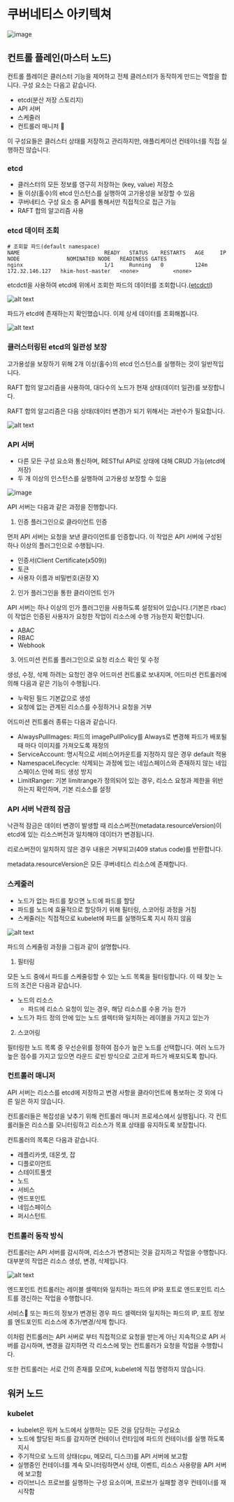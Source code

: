
# 쿠버네티스 아키텍쳐
![image](./images/architecture.png)

## 컨트롤 플레인(마스터 노드)
컨트롤 플레이은 클러스터 기능을 제어하고 전체 클러스터가 동작하게 만드는 역할을 합니다.
구성 요소는 다음고 같습니다.
- etcd(분산 저장 스토리지)
- API 서버
- 스케줄러
- 컨트롤러 매니저


이 구성요들은 클러스터 상태를 저장하고 관리하지만, 애플리케이션 컨테이너를 직접 실행하진 않습니다.

### etcd
- 클러스터의 모든 정보를 영구히 저장하는 (key, value) 저장소
- 둘 이상(홀수)의 etcd 인스턴스를 실행하여 고가용성을 보장할 수 있음
- 쿠버네티스 구성 요소 중 API를 통해서만 직접적으로 접근 가능
- RAFT 합의 알고리즘 사용

### etcd 데이터 조회
```
# 조회할 파드(default namespace)
NAME                           READY   STATUS    RESTARTS   AGE     IP               NODE               NOMINATED NODE   READINESS GATES
nginx                          1/1     Running   0          124m    172.32.146.127   hkim-host-master   <none>           <none>
```

etcdctl을 사용하여 etcd에 위에서 조회한 파드의 데이터를 조회합니다.([etcdctl](https://etcd.io/docs/v3.4/dev-guide/interacting_v3/))

![alt text](./images/etcd-get-pod-key.png)

파드가 etcd에 존재하는지 확인했습니다. 이제 상세 데이터를 조회해봅니다.

![alt text](./images/etcd-get-pod-data.png)

### 클러스터링된 etcd의 일관성 보장
고가용성을 보장하기 위해 2개 이상(홀수)의 etcd 인스턴스를 실행하는 것이 일반적입니다.

RAFT 합의 알고리즘을 사용하여, 대다수의 노드가 현재 상태(데이터 일관)를 보장합니다.

RAFT 합의 알고리즘은 다음 상태(데이터 변경)가 되기 위해서는 과반수가 필요합니다.

![alt text](./images/etcd-raft.png)

### API 서버
- 다른 모든 구성 요소와 통신하며, RESTful API로 상태에 대해 CRUD 가능(etcd에 저장)
- 두 개 이상의 인스턴스를 실행하여 고가용성 보장할 수 있음

![image](./images/api-server.png)

API 서버는 다음과 같은 과정을 진행합니다.

1. 인증 플러그인으로 클라이언트 인증 

먼저 API 서버는 요청을 보낸 클라이언트를 인증합니다. 이 작업은 API 서버에 구성된 하나 이상의 플러그인으로 수행됩니다.
- 인증서(Client Certificate(x509))
- 토큰
- 사용자 이름과 비밀번호(권장 X)


2. 인가 플러그인을 통한 클라이언트 인가

API 서버는 하나 이상의 인가 플러그인을 사용하도록 설정되어 있습니다.(기본은 rbac) 이 작업은 인증된 사용자가 요청한 작업이 리소스에 수행 가능한지 확인합니다.
- ABAC
- RBAC
- Webhook

3. 어드미션 컨트롤 플러그인으로 요청 리소스 확인 및 수정

생성, 수정, 삭제 하려는 요청인 경우 어드미션 컨트롤로 보내지며, 어드미션 컨트롤러에 의해 다음과 같은 기능이 수행됩니다.
- 누락된 필드 기본값으로 생성
- 요청에 없는 관계된 리소스를 수정하거나 요청을 거부

어드미션 컨트롤러 종류는 다음과 같습니다.
- AlwaysPullImages: 파드의 imagePullPolicy를 Always로 변경해 파드가 배포될 때 마다 이미지를 가져오도록 재정의
- ServiceAccount: 명시적으로 서비스어카운트를 지정하지 않은 경우 default 적용
- NamespaceLifecycle: 삭제되는 과정에 있는 네임스페이스와 존재하지 않는 네임스페이스 안에 파드 생성 방지
- LimitRanger: 기본 limitrange가 정의되어 있는 경우, 리소스 요청과 제한을 위반하는지 확인하며, 기본 리소스를 설정

### API 서버 낙관적 잠금
낙관적 잠금은 데이터 변경이 발생할 때 리소스버전(metadata.resourceVersion)이 etcd에 있는 리소스버전과 일치해야 데이터가 변경됩니다.

리로스버전이 일치하지 않은 경우 내용은 거부되고(409 status code)를 반환합니다.

metadata.resourceVersion은 모든 쿠버네티스 리소스에 존재합니다.

### 스케줄러
- 노드가 없는 파드를 찾으면 노드에 파드를 할당
- 파드를 노드에 효율적으로 할당하기 위해 필터링, 스코어링 과정을 거침
- 스케줄러는 직접적으로 kubelet에 파드를 실행하도록 지시 하지 않음

![alt text](./images/scheduler-pod.png)

파드의 스케줄링 과정을 그림과 같이 설명합니다.

1. 필터링

모든 노드 중에서 파드를 스케줄링할 수 있는 노드 목록을 필터링합니다. 이 때 찾는 노드의 조건은 다음과 같습니다.
- 노드의 리소스
  - 파드에 리소스 요청이 있는 경우, 해당 리소스를 수용 가능 한가
- 노드가 파드 정의 안에 있는 노드 셀렉터와 일치하는 레이블을 가지고 있는가

2. 스코어링

필터링한 노드 목록 중 우선순위를 정하여 점수가 높은 노드를 선택합니다. 여러 노드가 높은 점수를 가지고 있으면 라운드 로빈 방식으로 고르게 파드가 배포되도록 합니다.

### 컨트롤러 매니저
API 서버는 리소스를 etcd에 저장하고 변경 사항을 클라이언트에 통보하는 것 외에 다른 일은 하지 않습니다.

컨트롤러들은 복잡성을 낮추기 위해 컨트롤러 매니저 프로세스에서 실행됩니다. 각 컨트롤러들은 리소스를 모니터링하고 리소스가 목표 상태를 유지하도록 보장합니다.

컨트롤러의 목록은 다음과 같습니다.
- 레플리카셋, 데몬셋, 잡
- 디플로이먼트
- 스테이트풀셋
- 노드
- 서비스
- 엔드포인트
- 네임스페이스
- 퍼시스턴트

### 컨트롤러 동작 방식
컨트롤러는 API 서버를 감시하며, 리소스가 변경되는 것을 감지하고 작업을 수행합니다. 대부분의 작업은 리소스 생성, 변경, 삭제입니다.

![alt text](./images/controller-ep.png)

엔드포인트 컨트롤러는 레이블 셀렉터와 일치하는 파드의 IP와 포트로 엔드포인트 리스트를 갱신하는 작업을 수행합니다.

서비스 또는 파드의 정보가 변경된 경우 파드 셀렉터와 일치하는 파드의 IP, 포트 정보를 엔드포인트 리소스에 추가/변경/삭제 합니다. 

이처럼 컨트롤러는 API 서버로 부터 직접적으로 요청을 받는게 아닌 지속적으로 API 서버를 감시하며, 변경을 감지하면 각 리소스에 맞는 컨트롤러가 요청을 작업을 수행합니다.

또한 컨트롤러는 서로 간의 존재를 모르며, kubelet에 직접 명령하지 않습니다.

## 워커 노드

### kubelet
- kubelet은 워커 노드에서 실행하는 모든 것을 담당하는 구성요소
- 노드에 할당된 파드를 감지하면 컨테이너 런타임에 파드의 컨테이너를 실행 하도록 지시 
- 주기적으로 노드의 상태(cpu, 메모리, 디스크)를 API 서버에 보고함
- 실행중인 컨테이너를 계속 모니터링하면서 상태, 이벤트, 리소스 사용량을 API 서버에 보고함
- 라이브니스 프로브를 실행하는 구성 요소이며, 프로브가 실패할 경우 컨테이너를 재시작함

